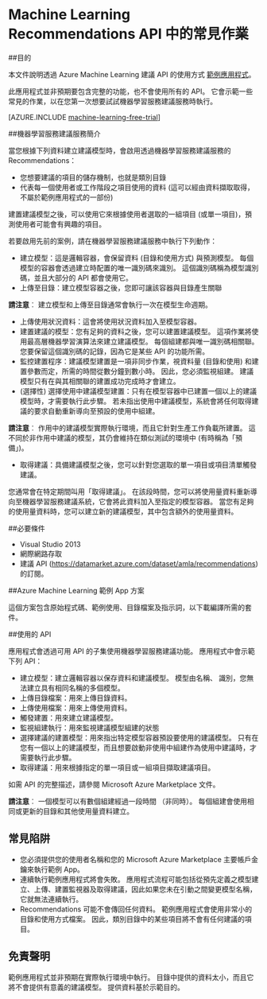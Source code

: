 <properties 
    pageTitle="Machine Learning Recommendations API 中的常見作業 | Microsoft Azure" 
    description="Azure ML Recommendation 範例應用程式" 
    services="machine-learning" 
    documentationCenter="" 
    authors="luisca" 
    manager="paulettm" 
    editor="cgronlun"/>

<tags 
    ms.service="machine-learning" 
    ms.workload="data-services" 
    ms.tgt_pltfrm="na" 
    ms.devlang="na" 
    ms.topic="article" 
    ms.date="12/07/2015" 
    ms.author="luisca"/> 


# Machine Learning Recommendations API 中的常見作業

##目的

本文件說明透過 Azure Machine Learning 建議 API 的使用方式 [範例應用程式](http://1drv.ms/1xeO2F3)。

此應用程式並非預期要包含完整的功能，也不會使用所有的 API。 它會示範一些常見的作業，以在您第一次想要試試機器學習服務建議服務時執行。 

[AZURE.INCLUDE [machine-learning-free-trial](../../includes/machine-learning-free-trial.md)]

##機器學習服務建議服務簡介

當您根據下列資料建立建議模型時，會啟用透過機器學習服務建議服務的 Recommendations：

* 您想要建議的項目的儲存機制，也就是類別目錄
* 代表每一個使用者或工作階段之項目使用的資料 (這可以經由資料擷取取得，不屬於範例應用程式的一部份)

建置建議模型之後，可以使用它來根據使用者選取的一組項目 (或單一項目)，預測使用者可能會有興趣的項目。

若要啟用先前的案例，請在機器學習服務建議服務中執行下列動作：

* 建立模型：這是邏輯容器，會保留資料 (目錄和使用方式) 與預測模型。 每個模型的容器會透過建立時配置的唯一識別碼來識別。 這個識別碼稱為模型識別碼，並且大部分的 API 都會使用它。 
* 上傳至目錄：建立模型容器之後，您即可讓該容器與目錄產生關聯

**請注意**︰ 建立模型和上傳至目錄通常會執行一次在模型生命週期。

* 上傳使用狀況資料：這會將使用狀況資料加入至模型容器。
* 建置建議的模型：您有足夠的資料之後，您可以建置建議模型。 這項作業將使用最高層機器學習演算法來建立建議模型。 每個組建都與唯一識別碼相關聯。 您要保留這個識別碼的記錄，因為它是某些 API 的功能所需。
* 監控建置程序：建議模型建置是一項非同步作業，視資料量 (目錄和使用) 和建置參數而定，所需的時間從數分鐘到數小時。 因此，您必須監視組建。 建議模型只有在與其相關聯的建置成功完成時才會建立。
* (選擇性) 選擇使用中建議模型建置：只有在模型容器中已建置一個以上的建議模型時，才需要執行此步驟。 若未指出使用中建議模型，系統會將任何取得建議的要求自動重新導向至預設的使用中組建。 

**請注意**︰ 作用中的建議模型實際執行環境，而且它針對生產工作負載所建置。 這不同於非作用中建議的模型，其仍會維持在類似測試的環境中 (有時稱為「預備」)。

* 取得建議：具備建議模型之後，您可以針對您選取的單一項目或項目清單觸發建議。 

您通常會在特定期間叫用「取得建議」。 在該段時間，您可以將使用量資料重新導向至機器學習服務建議系統，它會將此資料加入至指定的模型容器。 當您有足夠的使用量資料時，您可以建立新的建議模型，其中包含額外的使用量資料。 

##必要條件

* Visual Studio 2013
* 網際網路存取 
* 建議 API (https://datamarket.azure.com/dataset/amla/recommendations) 的訂閱。

##Azure Machine Learning 範例 App 方案

這個方案包含原始程式碼、範例使用、目錄檔案及指示詞，以下載編譯所需的套件。

##使用的 API

應用程式會透過可用 API 的子集使用機器學習服務建議功能。 應用程式中會示範下列 API：

* 建立模型：建立邏輯容器以保存資料和建議模型。 模型由名稱、 識別，您無法建立具有相同名稱的多個模型。
* 上傳目錄檔案：用來上傳目錄資料。
* 上傳使用檔案：用來上傳使用資料。
* 觸發建置：用來建立建議模型。
* 監視組建執行：用來監視建議模型組建的狀態
* 選擇建議的建置模型：用來指出特定模型容器預設要使用的建議模型。 只有在您有一個以上的建議模型，而且想要啟動非使用中組建作為使用中建議時，才需要執行此步驟。
* 取得建議：用來根據指定的單一項目或一組項目擷取建議項目。 

如需 API 的完整描述，請參閱 Microsoft Azure Marketplace 文件。 

**請注意**︰ 一個模型可以有數個組建經過一段時間 （非同時）。 每個組建會使用相同或更新的目錄和其他使用量資料建立。

## 常見陷阱

* 您必須提供您的使用者名稱和您的 Microsoft Azure Marketplace 主要帳戶金鑰來執行範例 App。
* 連續執行範例應用程式將會失敗。 應用程式流程可能包括從預先定義之模型建立、上傳、建置監視器及取得建議，因此如果您未在引動之間變更模型名稱，它就無法連續執行。
* Recommendations 可能不會傳回任何資料。 範例應用程式會使用非常小的目錄和使用方式檔案。 因此，類別目錄中的某些項目將不會有任何建議的項目。

## 免責聲明
範例應用程式並非預期在實際執行環境中執行。 目錄中提供的資料太小，而且它將不會提供有意義的建議模型。 提供資料基於示範目的。 
 


